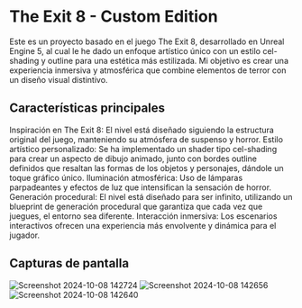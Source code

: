# The Exit 8 - Custom Edition
Este es un proyecto basado en el juego The Exit 8, desarrollado en Unreal Engine 5, al cual le he dado un enfoque artístico único con un estilo cel-shading y outline para una estética más estilizada. Mi objetivo es crear una experiencia inmersiva y atmosférica que combine elementos de terror con un diseño visual distintivo.

## Características principales
Inspiración en The Exit 8: El nivel está diseñado siguiendo la estructura original del juego, manteniendo su atmósfera de suspenso y horror.
Estilo artístico personalizado: Se ha implementado un shader tipo cel-shading para crear un aspecto de dibujo animado, junto con bordes outline definidos que resaltan las formas de los objetos y personajes, dándole un toque gráfico único.
Iluminación atmosférica: Uso de lámparas parpadeantes y efectos de luz que intensifican la sensación de horror.
Generación procedural: El nivel está diseñado para ser infinito, utilizando un blueprint de generación procedural que garantiza que cada vez que juegues, el entorno sea diferente.
Interacción inmersiva: Los escenarios interactivos ofrecen una experiencia más envolvente y dinámica para el jugador.

## Capturas de pantalla
![Screenshot 2024-10-08 142724](https://github.com/user-attachments/assets/690a0e28-56b3-4318-8930-a778e4e23e86)
![Screenshot 2024-10-08 142656](https://github.com/user-attachments/assets/c422a7f8-a2d0-426c-ac11-f6057e8785fd)
![Screenshot 2024-10-08 142640](https://github.com/user-attachments/assets/c3c61621-824c-4d45-89ce-29c351e6fdd5)
